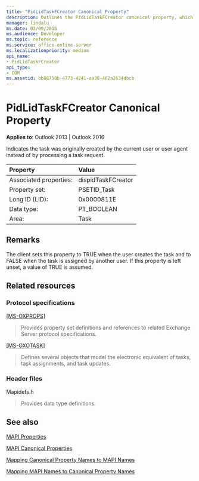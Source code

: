 ```yaml
---
title: "PidLidTaskFCreator Canonical Property"
description: Outlines the PidLidTaskFCreator canonical property, which indicates the task was created by the current user or user agent.
manager: lindalu
ms.date: 03/09/2015
ms.audience: Developer
ms.topic: reference
ms.service: office-online-server
ms.localizationpriority: medium
api_name:
- PidLidTaskFCreator
api_type:
- COM
ms.assetid: bb88750b-4773-4241-aa38-462a2634dbcb
---
```


# PidLidTaskFCreator Canonical Property

  
  
**Applies to**: Outlook 2013 | Outlook 2016 
  
Indicates the task was originally created by the current user or user agent instead of by processing a task request.
  
|Property |Value |
|:-----|:-----|
|Associated properties:  <br/> |dispidTaskFCreator  <br/> |
|Property set:  <br/> |PSETID_Task  <br/> |
|Long ID (LID):  <br/> |0x0000811E  <br/> |
|Data type:  <br/> |PT_BOOLEAN  <br/> |
|Area:  <br/> |Task  <br/> |
   
## Remarks

The client sets this property to TRUE when the user creates the task and to FALSE when the task is assigned by another user. If this property is left unset, a value of TRUE is assumed.
  
## Related resources

### Protocol specifications

[[MS-OXPROPS]](https://msdn.microsoft.com/library/f6ab1613-aefe-447d-a49c-18217230b148%28Office.15%29.aspx)
  
> Provides property set definitions and references to related Exchange Server protocol specifications.
    
[[MS-OXOTASK]](https://msdn.microsoft.com/library/55600ec0-6195-4730-8436-59c7931ef27e%28Office.15%29.aspx)
  
> Defines several objects that model the electronic equivalent of tasks, task assignments, and task updates.
    
### Header files

Mapidefs.h
  
> Provides data type definitions.
    
## See also



[MAPI Properties](mapi-properties.md)
  
[MAPI Canonical Properties](mapi-canonical-properties.md)
  
[Mapping Canonical Property Names to MAPI Names](mapping-canonical-property-names-to-mapi-names.md)
  
[Mapping MAPI Names to Canonical Property Names](mapping-mapi-names-to-canonical-property-names.md)

